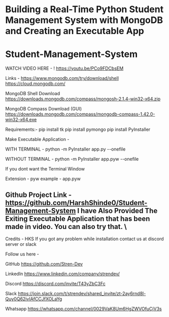  # Building a Real-Time Python Student Management System with MongoDB and Creating an Executable App
 # Student-Management-System

WATCH VIDEO HERE - ! https://youtu.be/PCo9FDCbsEM

Links - https://www.mongodb.com/try/download/shell
             https://cloud.mongodb.com/

MongoDB Shell Download
https://downloads.mongodb.com/compass/mongosh-2.1.4-win32-x64.zip

MongoDB Compass Download (GUI)
https://downloads.mongodb.com/compass/mongodb-compass-1.42.0-win32-x64.exe

Requirements:-
pip install tk
pip install pymongo
pip install PyInstaller

Make Executable Application - 


WITH TERMINAL - python -m PyInstaller app.py --onefile


WITHOUT TERMINAL - python -m PyInstaller app.pyw --onefile

If you dont want the Terminal Window


Extension -  pyw 
example - app.pyw

Github Project Link - 
https://github.com/HarshShinde0/Student-Management-System
I have Also Provided The Exiting Executable Application that has been made in video. You can also try that.
\
-------------------------
Credits - HKS
If you got any problem while installation contact us at discord server or slack

Follow us here -

GitHub
https://github.com/Stren-Dev

LinkedIn
https://www.linkedin.com/company/strendev/

Discord
 https://discord.com/invite/T43yZbC3Fc

Slack
https://join.slack.com/t/strendev/shared_invite/zt-2ay6rnd8l-Quy0Q62ivIAfCCJfXOLaYg

Whatsapp
https://whatsapp.com/channel/0029VaK8Um6HgZWVOfuCjV3s
